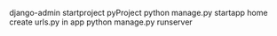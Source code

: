 django-admin startproject pyProject
python manage.py startapp home
create urls.py in app
python manage.py runserver